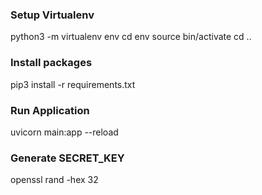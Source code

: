 ### Setup Virtualenv
python3 -m virtualenv env
cd env
source bin/activate
cd ..

### Install packages
pip3 install -r requirements.txt

### Run Application
uvicorn main:app --reload

### Generate SECRET_KEY
openssl rand -hex 32